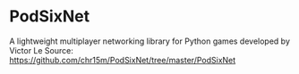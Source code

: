 # PodSixNet
A lightweight multiplayer networking library for Python games developed by Victor Le
Source: https://github.com/chr15m/PodSixNet/tree/master/PodSixNet
